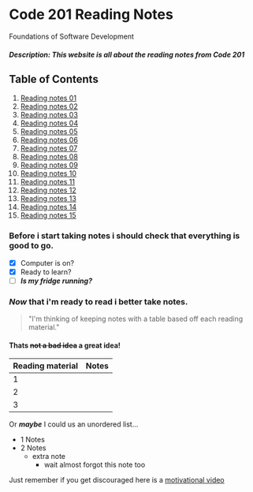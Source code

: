 # Code 201 Reading Notes
Foundations of Software Development
##### Description: This website is all about the reading notes from Code 201
## Table of Contents
1. [Reading notes 01](class-01.md)
2. [Reading notes 02](class-02.md)
3. [Reading notes 03](class-03.md)
4. [Reading notes 04](Class-04.md)
5. [Reading notes 05](class-05.md)
6. [Reading notes 06](class-06.md)
7. [Reading notes 07](class-07.md)
8. [Reading notes 08](class-08.md)
9. [Reading notes 09](class-09.md)
10. [Reading notes 10](class-10.md)
11. [Reading notes 11](class-11.md)
12. [Reading notes 12](class-12.md)
13. [Reading notes 13](class-13.md)
14. [Reading notes 14](class-14.md)
15. [Reading notes 15](class-15.md)

### Before i start taking notes i should check that everything is good to go.
- [x] Computer is on?
- [x] Ready to learn?
- [ ] ***Is my fridge running?***
### *Now* that i'm ready to read i better take notes.
>"I'm thinking of keeping notes with a table based off each reading material."
#### Thats ~~not a bad idea~~ a great idea!
| Reading material | Notes |
| ------------- |:-------------:| 
| 1 | |
| 2 | |
| 3 | |

Or ***maybe*** I could us an unordered list...
* 1 Notes
* 2 Notes
  * extra note
    * wait almost forgot this note too

Just remember if you get discouraged here is a [motivational video](https://www.youtube.com/watch?v=CLUkwYKTj7Q/)
